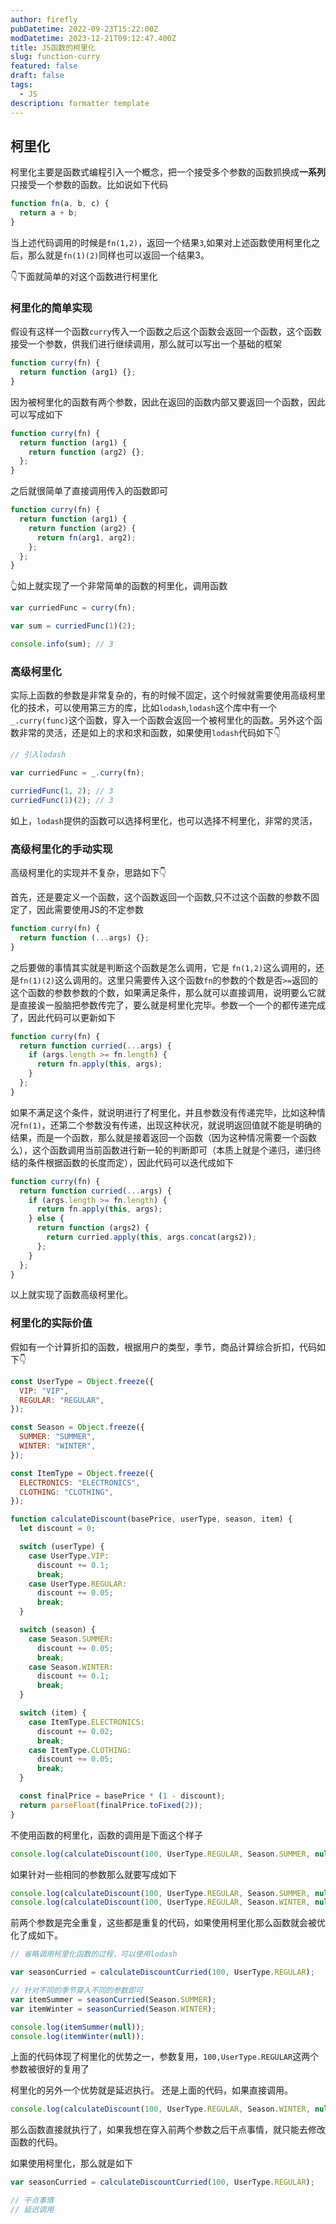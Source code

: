 ```yaml
---
author: firefly
pubDatetime: 2022-09-23T15:22:00Z
modDatetime: 2023-12-21T09:12:47.400Z
title: JS函数的柯里化
slug: function-curry
featured: false
draft: false
tags:
  - JS
description: formatter template
---
```


## 柯里化

柯里化主要是函数式编程引入一个概念，把一个接受多个参数的函数抓换成**一系列**只接受一个参数的函数。比如说如下代码

```js
function fn(a, b, c) {
  return a + b;
}
```

当上述代码调用的时候是`fn(1,2)`，返回一个结果`3`,如果对上述函数使用柯里化之后，那么就是`fn(1)(2)`同样也可以返回一个结果3。

👇下面就简单的对这个函数进行柯里化

### 柯里化的简单实现

假设有这样一个函数`curry`传入一个函数之后这个函数会返回一个函数，这个函数接受一个参数，供我们进行继续调用，那么就可以写出一个基础的框架

```js
function curry(fn) {
  return function (arg1) {};
}
```

因为被柯里化的函数有两个参数，因此在返回的函数内部又要返回一个函数，因此可以写成如下

```js
function curry(fn) {
  return function (arg1) {
    return function (arg2) {};
  };
}
```

之后就很简单了直接调用传入的函数即可

```js
function curry(fn) {
  return function (arg1) {
    return function (arg2) {
      return fn(arg1, arg2);
    };
  };
}
```

👆如上就实现了一个非常简单的函数的柯里化，调用函数

```js
var curriedFunc = curry(fn);

var sum = curriedFunc(1)(2);

console.info(sum); // 3
```

### 高级柯里化

实际上函数的参数是非常复杂的，有的时候不固定，这个时候就需要使用高级柯里化的技术，可以使用第三方的库，比如`lodash`,`lodash`这个库中有一个`_.curry(func)`这个函数，穿入一个函数会返回一个被柯里化的函数。另外这个函数非常的灵活，还是如上的求和求和函数，如果使用`lodash`代码如下👇

```js
// 引入lodash

var curriedFunc = _.curry(fn);

curriedFunc(1, 2); // 3
curriedFunc(1)(2); // 3
```

如上，`lodash`提供的函数可以选择柯里化，也可以选择不柯里化，非常的灵活，

### 高级柯里化的手动实现

高级柯里化的实现并不复杂，思路如下👇

首先，还是要定义一个函数，这个函数返回一个函数,只不过这个函数的参数不固定了，因此需要使用JS的不定参数

```js
function curry(fn) {
  return function (...args) {};
}
```

之后要做的事情其实就是判断这个函数是怎么调用，它是 `fn(1,2)`这么调用的，还是`fn(1)(2)`这么调用的。这里只需要传入这个函数`fn`的参数的个数是否`>=`返回的这个函数的参数参数的个数，如果满足条件，那么就可以直接调用，说明要么它就是直接诶一股脑把参数传完了，要么就是柯里化完毕。参数一个一个的都传递完成了，因此代码可以更新如下

```js
function curry(fn) {
  return function curried(...args) {
    if (args.length >= fn.length) {
      return fn.apply(this, args);
    }
  };
}
```

如果不满足这个条件，就说明进行了柯里化，并且参数没有传递完毕，比如这种情况`fn(1)`，还第二个参数没有传递，出现这种状况，就说明返回值就不能是明确的结果，而是一个函数，那么就是接着返回一个函数（因为这种情况需要一个函数么），这个函数调用当前函数进行新一轮的判断即可（本质上就是个递归，递归终结的条件根据函数的长度而定），因此代码可以迭代成如下

```js
function curry(fn) {
  return function curried(...args) {
    if (args.length >= fn.length) {
      return fn.apply(this, args);
    } else {
      return function (args2) {
        return curried.apply(this, args.concat(args2));
      };
    }
  };
}
```

以上就实现了函数高级柯里化。

### 柯里化的实际价值

假如有一个计算折扣的函数，根据用户的类型，季节，商品计算综合折扣，代码如下👇

```js
const UserType = Object.freeze({
  VIP: "VIP",
  REGULAR: "REGULAR",
});

const Season = Object.freeze({
  SUMMER: "SUMMER",
  WINTER: "WINTER",
});

const ItemType = Object.freeze({
  ELECTRONICS: "ELECTRONICS",
  CLOTHING: "CLOTHING",
});

function calculateDiscount(basePrice, userType, season, item) {
  let discount = 0;

  switch (userType) {
    case UserType.VIP:
      discount += 0.1;
      break;
    case UserType.REGULAR:
      discount += 0.05;
      break;
  }

  switch (season) {
    case Season.SUMMER:
      discount += 0.05;
      break;
    case Season.WINTER:
      discount += 0.1;
      break;
  }

  switch (item) {
    case ItemType.ELECTRONICS:
      discount += 0.02;
      break;
    case ItemType.CLOTHING:
      discount += 0.05;
      break;
  }

  const finalPrice = basePrice * (1 - discount);
  return parseFloat(finalPrice.toFixed(2));
}
```

不使用函数的柯里化，函数的调用是下面这个样子

```js
console.log(calculateDiscount(100, UserType.REGULAR, Season.SUMMER, null));
```

如果针对一些相同的参数那么就要写成如下

```js
console.log(calculateDiscount(100, UserType.REGULAR, Season.SUMMER, null));
console.log(calculateDiscount(100, UserType.REGULAR, Season.WINTER, null));
```

前两个参数是完全重复，这些都是重复的代码，如果使用柯里化那么函数就会被优化了成如下。

```js
// 省略调用柯里化函数的过程，可以使用lodash

var seasonCurried = calculateDiscountCurried(100, UserType.REGULAR);

// 针对不同的季节穿入不同的参数即可
var itemSummer = seasonCurried(Season.SUMMER);
var itemWinter = seasonCurried(Season.WINTER);

console.log(itemSummer(null));
console.log(itemWinter(null));
```

上面的代码体现了柯里化的优势之一，参数复用，`100,UserType.REGULAR`这两个参数被很好的复用了

柯里化的另外一个优势就是延迟执行。
还是上面的代码，如果直接调用。

```js
console.log(calculateDiscount(100, UserType.REGULAR, Season.WINTER, null));
```

那么函数直接就执行了，如果我想在穿入前两个参数之后干点事情，就只能去修改函数的代码。

如果使用柯里化，那么就是如下

```js
var seasonCurried = calculateDiscountCurried(100, UserType.REGULAR);

// 干点事情
// 延迟调用
```

